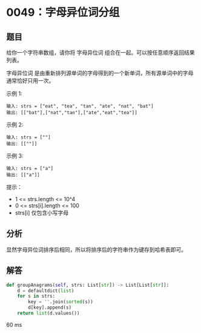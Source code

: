 # 0049：字母异位词分组


## 题目

给你一个字符串数组，请你将 字母异位词 组合在一起。可以按任意顺序返回结果列表。

字母异位词 是由重新排列源单词的字母得到的一个新单词，所有源单词中的字母通常恰好只用一次。


示例 1:
    
    输入: strs = ["eat", "tea", "tan", "ate", "nat", "bat"]
    输出: [["bat"],["nat","tan"],["ate","eat","tea"]]

示例 2:

    输入: strs = [""]
    输出: [[""]]

示例 3:

    输入: strs = ["a"]
    输出: [["a"]]
     
提示：
- 1 <= strs.length <= 10^4
- 0 <= strs[i].length <= 100
- strs[i] 仅包含小写字母

## 分析 

显然字母异位词排序后相同，所以将排序后的字符串作为键存到哈希表即可。

## 解答

```python
def groupAnagrams(self, strs: List[str]) -> List[List[str]]:
	d = defaultdict(list)
	for s in strs:
		key = ''.join(sorted(s))
		d[key].append(s)
	return list(d.values())
```
60 ms

